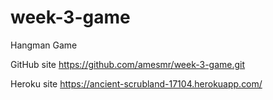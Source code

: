# week-3-game
Hangman Game

GitHub site
https://github.com/amesmr/week-3-game.git

Heroku site
https://ancient-scrubland-17104.herokuapp.com/
